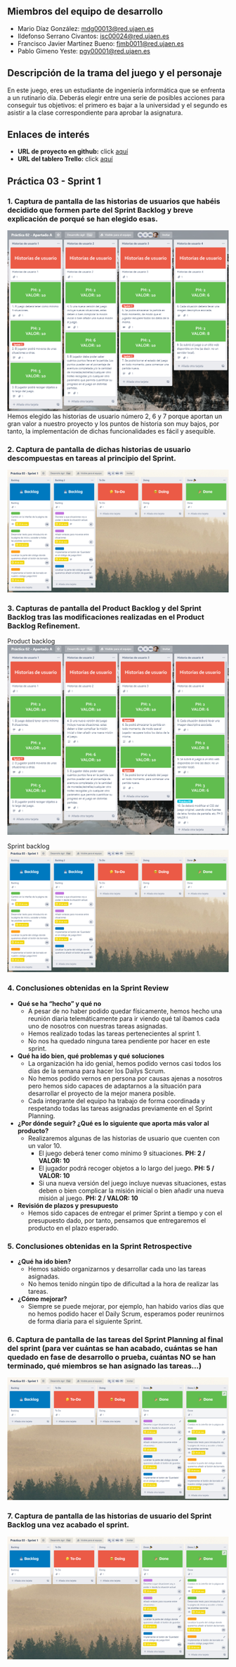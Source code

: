 
## Miembros del equipo de desarrollo
- Mario Díaz González: [mdg00013@red.ujaen.es](mailto:msg00013@red.ujaen.es)
- Ildefonso Serrano Civantos: [isc00024@red.ujaen.es](mailto:isc00024@red.ujaen.es)
- Francisco Javier Martínez Bueno: [fjmb0011@red.ujaen.es](mailto:fjmb0011@red.ujaen.es)
- Pablo Gimeno Yeste: [pgy00001@red.ujaen.es](mailto:pgy00001@red.ujaen.es)

##  Descripción de la trama del juego y el personaje
En este juego, eres un estudiante de ingeniería informática que se enfrenta a un rutinario día. Deberás elegir entre una serie de posibles acciones para conseguir tus objetivos: el primero es bajar a la universidad y el segundo es asistir a la clase correspondiente para aprobar la asignatura.

## Enlaces de interés
- **URL de proyecto en github:** click [aquí](https://github.com/desarrollo-agil-maj/practica02)
- **URL del tablero Trello:** click [aquí](https://trello.com/invite/b/QrlUc0qJ/697761a064e4ee6b5734bc0b47969e9c/pr%C3%A1ctica-02-apartado-a)

## Práctica 03 - Sprint 1
### 1. Captura de pantalla de las historias de usuarios que habéis decidido que formen parte del Sprint Backlog y breve explicación de porqué se han elegido esas.
![](imagenes/sprint1_ejercicio1.png)
Hemos elegido las historias de usuario número 2, 6 y 7 porque aportan un gran valor a nuestro proyecto y los puntos de historia son muy bajos, por tanto, la implementación de dichas funcionalidades es fácil y asequible.

### 2. Captura de pantalla de dichas historias de usuario descompuestas en tareas al principio del Sprint.
![](imagenes/sprint1_ejercicio2.png)

### 3. Capturas de pantalla del Product Backlog y del Sprint Backlog tras las modificaciones realizadas en el Product Backlog Refinement.
Product backlog
![](imagenes/sprint1_ejercicio3.png)

Sprint backlog
![](imagenes/sprint1_ejercicio2.png)

### 4. Conclusiones obtenidas en la Sprint Review
- **Qué se ha “hecho” y qué no**
	- A pesar de no haber podido quedar físicamente, hemos hecho una reunión diaria telemáticamente para ir viendo qué tal íbamos cada uno de nosotros con nuestras tareas asignadas. 
	- Hemos realizado todas las tareas pertenecientes al sprint 1.
	- No nos ha quedado ninguna tarea pendiente por hacer en este sprint.
- **Qué ha ido bien, qué problemas y qué soluciones**
	- La organización ha ido genial, hemos podido vernos casi todos los días de la semana para hacer los Dailys Scrum.
	- No hemos podido vernos en persona por causas ajenas a nosotros pero hemos sido capaces de adaptarnos a la situación para desarrollar el proyecto de la mejor manera posible.
	- Cada integrante del equipo ha trabajo de forma coordinada y respetando todas las tareas asignadas previamente en el Sprint Planning.
- **¿Por dónde seguir? ¿Qué es lo siguiente que aporta más valor al producto?**
	- Realizaremos algunas de las historias de usuario que cuenten con un valor 10.
		- El juego deberá tener como mínimo 9 situaciones. **PH: 2 / VALOR: 10**
		- El jugador podrá recoger objetos a lo largo del juego. **PH: 5 / VALOR: 10**
		- Si una nueva versión del juego incluye nuevas situaciones, estas deben o bien complicar la misión inicial o bien añadir una nueva misión al juego. **PH: 2 / VALOR: 10**
- **Revisión de plazos y presupuesto**
	- Hemos sido capaces de entregar el primer Sprint a tiempo y con el presupuesto dado, por tanto, pensamos que entregaremos el producto en el plazo esperado.

### 5. Conclusiones obtenidas en la Sprint Retrospective
- **¿Qué ha ido bien?**
	- Hemos sabido organizarnos y desarrollar cada uno las tareas asignadas.
	- No hemos tenido ningún tipo de dificultad a la hora de realizar las tareas.
- **¿Cómo mejorar?**
	- Siempre se puede mejorar, por ejemplo, han habido varios días que no hemos podido hacer el Daily Scrum, esperamos poder reunirnos de forma diaria para el siguiente Sprint.

### 6. Captura de pantalla de las tareas del Sprint Planning al final del sprint (para ver cuántas se han acabado, cuántas se han quedado en fase de desarrollo o prueba, cuántas NO se han terminado, qué miembros se han asignado las tareas…)
![](imagenes/sprint1_ejercicio6.png)

### 7. Captura de pantalla de las historias de usuario del Sprint Backlog una vez acabado el sprint.
![](imagenes/sprint1_ejercicio6.png)